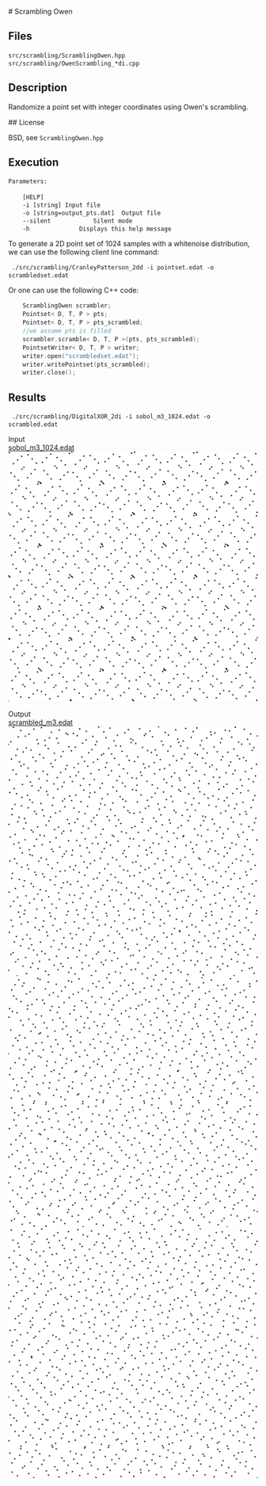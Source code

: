# Scrambling Owen

## Files

    src/scrambling/ScramblingOwen.hpp  
    src/scrambling/OwenScrambling_*di.cpp

## Description

Randomize a point set with integer coordinates using Owen's scrambling.

## License

BSD, see `ScramblingOwen.hpp`

## Execution

```
Parameters:  

	[HELP]
	-i [string]	Input file
	-o [string=output_pts.dat]	Output file
	--silent 			Silent mode
	-h 				Displays this help message
```


To generate a 2D point set of 1024 samples with a whitenoise distribution, we can use the following client line command:

     ./src/scrambling/CranleyPatterson_2dd -i pointset.edat -o scrambledset.edat

Or one can use the following C++ code:

``` cpp    
    ScramblingOwen scrambler;
    Pointset< D, T, P > pts;
    Pointset< D, T, P > pts_scrambled;
    //we assume pts is filled
    scrambler.scramble< D, T, P >(pts, pts_scrambled);
    PointsetWriter< D, T, P > writer;
    writer.open("scrambledset.edat");
    writer.writePointset(pts_scrambled);
    writer.close();
```    			

## Results

     ./src/scrambling/DigitalXOR_2di -i sobol_m3_1024.edat -o scrambled.edat

Input  
[sobol_m3_1024.edat](data/owenscrambler/sobol_1024.edat)  
[![](data/owenscrambler/sobol_1024.png)](data/owenscrambler/sobol_1024.png)

Output  
[scrambled_m3.edat](data/owenscrambler/scrambled_m3.edat)  
[![](data/owenscrambler/scrambled1.png)](data/owenscrambler/scrambled1.png) [![](data/owenscrambler/scrambled2.png)](data/owenscrambler/scrambled2.png) [![](data/owenscrambler/scrambled3.png)](data/owenscrambler/scrambled3.png)
